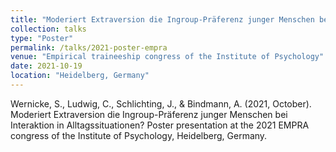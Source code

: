 ```yaml
---
title: "Moderiert Extraversion die Ingroup-Präferenz junger Menschen bei Interaktion in Alltagssituationen?"
collection: talks
type: "Poster"
permalink: /talks/2021-poster-empra
venue: "Empirical traineeship congress of the Institute of Psychology"
date: 2021-10-19
location: "Heidelberg, Germany"
---
```


Wernicke, S., Ludwig, C., Schlichting, J., & Bindmann, A. (2021, October). Moderiert Extraversion die Ingroup-Präferenz junger Menschen bei Interaktion in Alltagssituationen? Poster presentation at the 2021 EMPRA congress of the Institute of Psychology, Heidelberg, Germany.